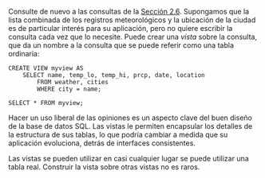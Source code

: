 Consulte de nuevo a las consultas de la [Sección 2.6](https://www.postgresql.org/docs/current/tutorial-join.html). Supongamos que la lista combinada de los registros meteorológicos y la  ubicación de la ciudad es de particular interés para su aplicación, pero no quiere escribir la consulta cada vez que lo necesite. Puede crear  una *vista* sobre la consulta, que da un nombre a la consulta que se puede referir como una tabla ordinaria:

```
CREATE VIEW myview AS
    SELECT name, temp_lo, temp_hi, prcp, date, location
        FROM weather, cities
        WHERE city = name;

SELECT * FROM myview;
```

Hacer un uso liberal de las opiniones es un aspecto clave del buen  diseño de la base de datos SQL. Las vistas le permiten encapsular los  detalles de la estructura de sus tablas, lo que podría cambiar a medida  que su aplicación evoluciona, detrás de interfaces consistentes.

Las vistas se pueden utilizar en casi cualquier lugar se puede  utilizar una tabla real. Construir la vista sobre otras vistas no es  raros.